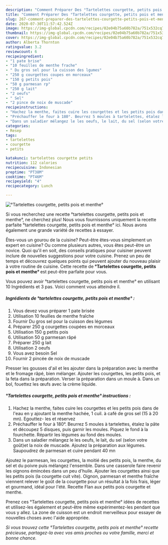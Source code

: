 ```yaml
---
description: "Comment Préparer Des °Tartelettes courgette, petits pois et menthe°"
title: "Comment Préparer Des °Tartelettes courgette, petits pois et menthe°"
slug: 267-comment-preparer-des-tartelettes-courgette-petits-pois-et-menthe
date: 2020-07-30T11:57:42.524Z
image: https://img-global.cpcdn.com/recipes/02e04b75a60b782a/751x532cq70/tartelettes-courgette-petits-pois-et-menthe-photo-principale-de-la-recette.jpg
thumbnail: https://img-global.cpcdn.com/recipes/02e04b75a60b782a/751x532cq70/tartelettes-courgette-petits-pois-et-menthe-photo-principale-de-la-recette.jpg
cover: https://img-global.cpcdn.com/recipes/02e04b75a60b782a/751x532cq70/tartelettes-courgette-petits-pois-et-menthe-photo-principale-de-la-recette.jpg
author: Alberta Thornton
ratingvalue: 3.2
reviewcount: 6
recipeingredient:
- "1 pate brise"
- "10 feuilles de menthe frache"
- " Du gros sel pour la cuisson des lgumes"
- "250 g courgettes coupes en morceaux"
- "150 g petits pois"
- "50 g parmesan rp"
- "250 g lait"
- "2 oeufs"
- " Sel"
- "2 pince de noix de muscade"
recipeinstructions:
- "Hachez la menthe, faites cuire les courgettes et les petits pois dans de l&#39;eau en y ajoutant la menthe hachée, 1 cuil. à café de gros sel (15 à 20 mn). Egouttez- les et réservez"
- "Préchauffer le four à 180°. Beurrez 5 moules à tartelettes, étalez la pâte et découpez 5 disques, puis garnir les moules. Piquez le fond à la fourchette. Répartir les légumes au fond des moules."
- "Dans un saladier mélangez le les oeufs, le lait, du sel (selon votre goût)et la noix de muscade. Ajoutez la préparation aux légumes. Saupoudrez de parmesan et cuire pendant 40 mn"
categories:
- Resep
tags:
- tartelettes
- courgette
- petits

katakunci: tartelettes courgette petits 
nutrition: 112 calories
recipecuisine: Indonesian
preptime: "PT38M"
cooktime: "PT46M"
recipeyield: "4"
recipecategory: Lunch

---
```



![°Tartelettes courgette, petits pois et menthe°](https://img-global.cpcdn.com/recipes/02e04b75a60b782a/751x532cq70/tartelettes-courgette-petits-pois-et-menthe-photo-principale-de-la-recette.jpg)

Si vous recherchez une recette °tartelettes courgette, petits pois et menthe°, ne cherchez plus! Nous vous fournissons uniquement la recette parfaite °tartelettes courgette, petits pois et menthe° ici. Nous avons également une grande variété de recettes à essayer.

Êtes-vous un gourou de la cuisine? Peut-être êtes-vous simplement un expert en cuisine? Ou comme plusieurs autres, vous êtes peut-être un novice. Quoi qu'il en soit, des conseils pratiques pour cuisiner peuvent inclure de nouvelles suggestions pour votre cuisine. Prenez un peu de temps et découvrez quelques points qui peuvent ajouter du nouveau plaisir à votre routine de cuisine. Cette recette de <strong> °Tartelettes courgette, petits pois et menthe° </strong> est peut-être parfaite pour vous.

<!--inarticleads1-->

Vous pouvez avoir °tartelettes courgette, petits pois et menthe° en utilisant 10 Ingrédients et 3 pas. Voici comment vous atteindre il.

##### Ingrédients de °tartelettes courgette, petits pois et menthe° :

1. Vous devez vous préparer 1 pate brisée
1. Utilisation 10 feuilles de menthe fraîche
1. Fournir  Du gros sel pour la cuisson des légumes
1. Préparer 250 g courgettes coupées en morceaux
1. Utilisation 150 g petits pois
1. Utilisation 50 g parmesan râpé
1. Préparer 250 g lait
1. Utilisation 2 oeufs
1. Vous avez besoin  Sel
1. Fournir 2 pincée de noix de muscade


Presser les gousses d&#39;ail et les ajouter dans la préparation avec la menthe et le fromage râpé, bien mélanger. Ajouter les courgettes, les petits pois, et la feta dans la préparation. Verser la préparation dans un moule à. Dans un bol, fouettez les œufs avec la crème liquide. 

<!--inarticleads2-->

##### °Tartelettes courgette, petits pois et menthe° instructions :

1. Hachez la menthe, faites cuire les courgettes et les petits pois dans de l&#39;eau en y ajoutant la menthe hachée, 1 cuil. à café de gros sel (15 à 20 mn). Egouttez- les et réservez
1. Préchauffer le four à 180°. Beurrez 5 moules à tartelettes, étalez la pâte et découpez 5 disques, puis garnir les moules. Piquez le fond à la fourchette. Répartir les légumes au fond des moules.
1. Dans un saladier mélangez le les oeufs, le lait, du sel (selon votre goût)et la noix de muscade. Ajoutez la préparation aux légumes. Saupoudrez de parmesan et cuire pendant 40 mn


Ajoutez le parmesan, les courgettes, la moitié des petits pois, la menthe, du sel et du poivre puis mélangez l&#39;ensemble. Dans une casserole faire revenir les oignons émincées dans un peu d&#39;huile. Ajouter les courgettes ainsi que les petits pois (la courgette cuit vite). Oignon, parmesan et menthe fraîche viennent relever le goût de la courgette pour un résultat à la fois frais, léger et gourmand, idéal pour l&#39;été. Recette Flan aux petits pois courgette et menthe. 

<!--inarticleads1-->

<p>
Prenez ces °Tartelettes courgette, petits pois et menthe° idées de recettes et utilisez-les également et peut-être même expérimentez-les pendant que vous y allez. La zone de cuisson est un endroit merveilleux pour essayer de nouvelles choses avec l'aide appropriée.
</p>

<p>
<i>Si vous trouvez cette °Tartelettes courgette, petits pois et menthe° recette précieuse, partagez-la avec vos amis proches ou votre famille, merci et bonne chance.</i>
</p>
